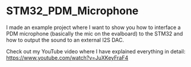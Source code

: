# STM32_PDM_Microphone

I made an example project where I want to show you how to interface a PDM microphone (basically the mic on the evalboard) to the STM32 and how to output the sound to an external I2S DAC.

Check out my YouTube video where I have explained everything in detail: 
https://www.youtube.com/watch?v=JuXKeyFraF4
